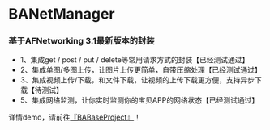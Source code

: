 # BANetManager
### 基于AFNetworking 3.1最新版本的封装

- 1、集成get / post / put / delete等常用请求方式的封装【已经测试通过】
- 2、集成单图/多图上传，让图片上传更简单，自带压缩处理【已经测试通过】
- 3、集成视频上传/下载，和文件下载，让视频的上传下载更方便，支持异步下载【待测试】
- 5、集成网络监测，让你实时监测你的宝贝APP的网络状态【已经测试通过】

详情demo，请前往[『BABaseProject』](https://github.com/boai/BABaseProject)！
